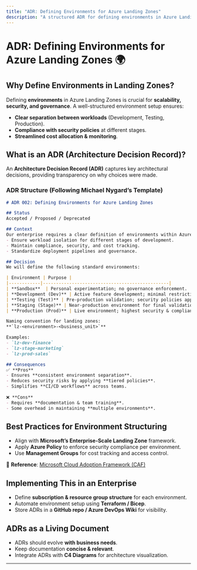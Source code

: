 ```yaml
---
title: "ADR: Defining Environments for Azure Landing Zones"
description: "A structured ADR for defining environments in Azure Landing Zones within an enterprise setup."
---
```


# ADR: Defining Environments for Azure Landing Zones 🌍

## Why Define Environments in Landing Zones?
Defining **environments** in Azure Landing Zones is crucial for **scalability, security, and governance**. A well-structured environment setup ensures:
- **Clear separation between workloads** (Development, Testing, Production).
- **Compliance with security policies** at different stages.
- **Streamlined cost allocation & monitoring**.

## What is an ADR (Architecture Decision Record)?
An **Architecture Decision Record (ADR)** captures key architectural decisions, providing transparency on why choices were made.

### ADR Structure (Following Michael Nygard’s Template)

```md
# ADR 002: Defining Environments for Azure Landing Zones

## Status
Accepted / Proposed / Deprecated

## Context
Our enterprise requires a clear definition of environments within Azure Landing Zones to:
- Ensure workload isolation for different stages of development.
- Maintain compliance, security, and cost tracking.
- Standardize deployment pipelines and governance.

## Decision
We will define the following standard environments:

| Environment | Purpose |
|------------|------------------------------------------------|
| **Sandbox**  | Personal experimentation; no governance enforcement. |
| **Development (Dev)** | Active feature development; minimal restrictions. |
| **Testing (Test)** | Pre-production validation; security policies applied. |
| **Staging (Stage)** | Near-production environment for final validation. |
| **Production (Prod)** | Live environment; highest security & compliance. |

Naming convention for landing zones:
**`lz-<environment>-<business_unit>`**

Examples:
- `lz-dev-finance`
- `lz-stage-marketing`
- `lz-prod-sales`

## Consequences
✅ **Pros**
- Ensures **consistent environment separation**.
- Reduces security risks by applying **tiered policies**.
- Simplifies **CI/CD workflows** across teams.
  
❌ **Cons**
- Requires **documentation & team training**.
- Some overhead in maintaining **multiple environments**.
```

## Best Practices for Environment Structuring
- Align with **Microsoft’s Enterprise-Scale Landing Zone** framework.
- Apply **Azure Policy** to enforce security compliance per environment.
- Use **Management Groups** for cost tracking and access control.

📌 **Reference**: [Microsoft Cloud Adoption Framework (CAF)](https://learn.microsoft.com/en-us/azure/cloud-adoption-framework/ready/enterprise-scale/)

## Implementing This in an Enterprise
- Define **subscription & resource group structure** for each environment.
- Automate environment setup using **Terraform / Bicep**.
- Store ADRs in a **GitHub repo / Azure DevOps Wiki** for visibility.

## ADRs as a Living Document
- ADRs should evolve **with business needs**.
- Keep documentation **concise & relevant**.
- Integrate ADRs with **C4 Diagrams** for architecture visualization.

---
